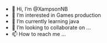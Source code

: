 - 👋 Hi, I’m @XampsonNB
- 👀 I’m interested in Games production
- 🌱 I’m currently learning java
- 💞️ I’m looking to collaborate on ...
- 📫 How to reach me ...

<!---
XampsonNB/XampsonNB is a ✨ special ✨ repository because its `README.md` (this file) appears on your GitHub profile.
You can click the Preview link to take a look at your changes.
--->
